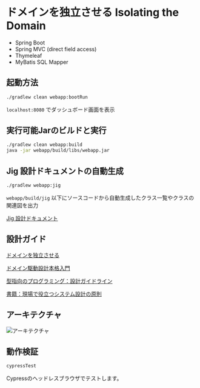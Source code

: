 # ドメインを独立させる Isolating the Domain
- Spring Boot
- Spring MVC (direct field access)
- Thymeleaf
- MyBatis SQL Mapper

## 起動方法

```sh
./gradlew clean webapp:bootRun
```

```localhost:8080``` でダッシュボード画面を表示

## 実行可能Jarのビルドと実行

```sh
./gradlew clean webapp:build
java -jar webapp/build/libs/webapp.jar
```

## Jig 設計ドキュメントの自動生成

```sh
./gradlew webapp:jig
```

```webapp/build/jig``` 以下にソースコードから自動生成したクラス一覧やクラスの関連図を出力

[Jig 設計ドキュメント](https://github.com/dddjava/Jig)

## 設計ガイド

[ドメインを独立させる](https://github.com/system-sekkei/isolating-the-domain/wiki)

[ドメイン駆動設計本格入門](https://www.slideshare.net/masuda220/ss-137608652)

[型指向のプログラミング：設計ガイドライン](https://github.com/masuda220/business-logic-patterns/wiki/%E8%A8%AD%E8%A8%88%E3%82%AC%E3%82%A4%E3%83%89%E3%83%A9%E3%82%A4%E3%83%B3)

[書籍：現場で役立つシステム設計の原則](https://gihyo.jp/book/2017/978-4-7741-9087-7)

## アーキテクチャ

![アーキテクチャ](architecture.png)

## 動作検証

```sh
cypressTest
```

Cypressのヘッドレスブラウザでテストします。
